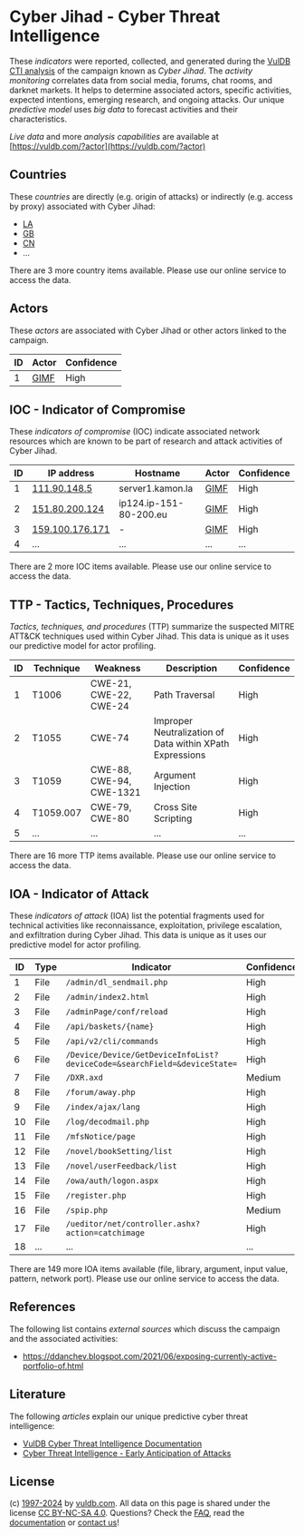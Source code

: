 # Cyber Jihad - Cyber Threat Intelligence

These _indicators_ were reported, collected, and generated during the [VulDB CTI analysis](https://vuldb.com/?kb.cti) of the campaign known as _Cyber Jihad_. The _activity monitoring_ correlates data from social media, forums, chat rooms, and darknet markets. It helps to determine associated actors, specific activities, expected intentions, emerging research, and ongoing attacks. Our unique _predictive model_ uses _big data_ to forecast activities and their characteristics.

_Live data_ and more _analysis capabilities_ are available at [https://vuldb.com/?actor](https://vuldb.com/?actor)

## Countries

These _countries_ are directly (e.g. origin of attacks) or indirectly (e.g. access by proxy) associated with Cyber Jihad:

* [LA](https://vuldb.com/?country.la)
* [GB](https://vuldb.com/?country.gb)
* [CN](https://vuldb.com/?country.cn)
* ...

There are 3 more country items available. Please use our online service to access the data.

## Actors

These _actors_ are associated with Cyber Jihad or other actors linked to the campaign.

ID | Actor | Confidence
-- | ----- | ----------
1 | [GIMF](https://vuldb.com/?actor.gimf) | High

## IOC - Indicator of Compromise

These _indicators of compromise_ (IOC) indicate associated network resources which are known to be part of research and attack activities of Cyber Jihad.

ID | IP address | Hostname | Actor | Confidence
-- | ---------- | -------- | ----- | ----------
1 | [111.90.148.5](https://vuldb.com/?ip.111.90.148.5) | server1.kamon.la | [GIMF](https://vuldb.com/?actor.gimf) | High
2 | [151.80.200.124](https://vuldb.com/?ip.151.80.200.124) | ip124.ip-151-80-200.eu | [GIMF](https://vuldb.com/?actor.gimf) | High
3 | [159.100.176.171](https://vuldb.com/?ip.159.100.176.171) | - | [GIMF](https://vuldb.com/?actor.gimf) | High
4 | ... | ... | ... | ...

There are 2 more IOC items available. Please use our online service to access the data.

## TTP - Tactics, Techniques, Procedures

_Tactics, techniques, and procedures_ (TTP) summarize the suspected MITRE ATT&CK techniques used within Cyber Jihad. This data is unique as it uses our predictive model for actor profiling.

ID | Technique | Weakness | Description | Confidence
-- | --------- | -------- | ----------- | ----------
1 | T1006 | CWE-21, CWE-22, CWE-24 | Path Traversal | High
2 | T1055 | CWE-74 | Improper Neutralization of Data within XPath Expressions | High
3 | T1059 | CWE-88, CWE-94, CWE-1321 | Argument Injection | High
4 | T1059.007 | CWE-79, CWE-80 | Cross Site Scripting | High
5 | ... | ... | ... | ...

There are 16 more TTP items available. Please use our online service to access the data.

## IOA - Indicator of Attack

These _indicators of attack_ (IOA) list the potential fragments used for technical activities like reconnaissance, exploitation, privilege escalation, and exfiltration during Cyber Jihad. This data is unique as it uses our predictive model for actor profiling.

ID | Type | Indicator | Confidence
-- | ---- | --------- | ----------
1 | File | `/admin/dl_sendmail.php` | High
2 | File | `/admin/index2.html` | High
3 | File | `/adminPage/conf/reload` | High
4 | File | `/api/baskets/{name}` | High
5 | File | `/api/v2/cli/commands` | High
6 | File | `/Device/Device/GetDeviceInfoList?deviceCode=&searchField=&deviceState=` | High
7 | File | `/DXR.axd` | Medium
8 | File | `/forum/away.php` | High
9 | File | `/index/ajax/lang` | High
10 | File | `/log/decodmail.php` | High
11 | File | `/mfsNotice/page` | High
12 | File | `/novel/bookSetting/list` | High
13 | File | `/novel/userFeedback/list` | High
14 | File | `/owa/auth/logon.aspx` | High
15 | File | `/register.php` | High
16 | File | `/spip.php` | Medium
17 | File | `/ueditor/net/controller.ashx?action=catchimage` | High
18 | ... | ... | ...

There are 149 more IOA items available (file, library, argument, input value, pattern, network port). Please use our online service to access the data.

## References

The following list contains _external sources_ which discuss the campaign and the associated activities:

* https://ddanchev.blogspot.com/2021/06/exposing-currently-active-portfolio-of.html

## Literature

The following _articles_ explain our unique predictive cyber threat intelligence:

* [VulDB Cyber Threat Intelligence Documentation](https://vuldb.com/?kb.cti)
* [Cyber Threat Intelligence - Early Anticipation of Attacks](https://www.scip.ch/en/?labs.20201022)

## License

(c) [1997-2024](https://vuldb.com/?kb.changelog) by [vuldb.com](https://vuldb.com/?kb.about). All data on this page is shared under the license [CC BY-NC-SA 4.0](https://creativecommons.org/licenses/by-nc-sa/4.0/). Questions? Check the [FAQ](https://vuldb.com/?kb.faq), read the [documentation](https://vuldb.com/?kb) or [contact us](https://vuldb.com/?contact)!
